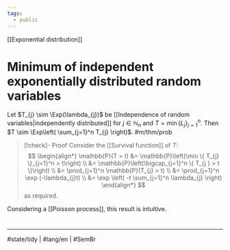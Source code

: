 ```yaml
---
tags:
  - public
---
```

[[Exponential distribution]]
# Minimum of independent exponentially distributed random variables

Let $T_{j} \sim \Exp(\lambda_{j})$ be [[Independence of random variables|independently distributed]] for $j \in \mathbb{N}_{n}$
and $T = \min \{ L_{j} \}_{j=1}^n$.
Then $T \sim \Exp\left( \sum_{j=1}^n T_{j} \right)$. #m/thm/prob 

> [!check]- Proof
> Consider the [[Survival function]] of $T$:
> $$
> \begin{align*}
> \mathbb{P}(T > t) &= \mathbb{P}\left(\min \{ T_{j} \}_{j=1}^n > t\right) \\
> &= \mathbb{P}\left(\bigcap_{j=1}^n \{ T_{j } > t \}\right) \\
> &= \prod_{j=1}^n \mathbb{P}(T_{j} > t) \\
> &= \prod_{j=1}^n \exp (-\lambda_{j}t) \\
> &= \exp \left( -t \sum_{j=1}^n \lambda_{j} \right) 
> \end{align*}
> $$
> as required. <span class="QED"/>

Considering a [[Poisson process]], this result is intuitive.

#
---
#state/tidy | #lang/en | #SemBr
